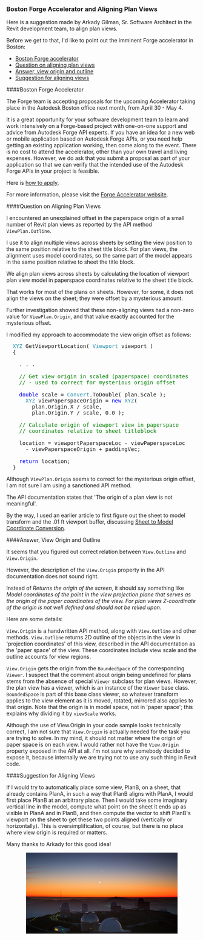 <head>
<meta http-equiv="Content-Type" content="text/html; charset=utf-8">
<link rel="stylesheet" type="text/css" href="bc.css">
<!--
<script src="run_prettify.js" type="text/javascript"></script>
<script src="https://google-code-prettify.googlecode.com/svn/loader/run_prettify.js" type="text/javascript"></script>
-->
<script src="https://cdn.rawgit.com/google/code-prettify/master/loader/run_prettify.js" type="text/javascript"></script>
</head>

<!---

- 13879383 [ViewPlan.Outline() includes a mysterious offset for a small number of plan views]

Boston Forge Accelerator #RevitAPI @AutodeskRevit #bim #dynamobim @AutodeskForge #ForgeDevCon http://bit.ly/alignplanview
Aligning plan views in #RevitAPI @AutodeskRevit #bim #dynamobim @AutodeskForge #ForgeDevCon http://bit.ly/alignplanview

Here is a suggestion made by Arkady Gilman to align plan views.
Before we get to that, I'd like to point out the imminent Forge accelerator in Boston
&ndash; Boston Forge accelerator
&ndash; Question on aligning plan views
&ndash; Answer, view origin and outline
&ndash; Suggestion for aligning views...

--->

### Boston Forge Accelerator and Aligning Plan Views

Here is a suggestion made by Arkady Gilman, Sr. Software Architect in the Revit development team, to align plan views.

Before we get to that, I'd like to point out the imminent Forge accelerator in Boston:

- [Boston Forge accelerator](#2)
- [Question on aligning plan views](#3)
- [Answer, view origin and outline](#3)
- [Suggestion for aligning views](#4)


####<a name="2"></a>Boston Forge Accelerator

The Forge team is accepting proposals for the upcoming Accelerator taking place in the Autodesk Boston office next month, from April 30 - May 4.

It is a great opportunity for your software development team to learn and work intensively on a Forge-based project with one-on-one support and advice from Autodesk Forge API experts.  If you have an idea for a new web or mobile application based on Autodesk Forge APIs, or you need help getting an existing application working, then come along to the event. There is no cost to attend the accelerator, other than your own travel and living expenses. However, we do ask that you submit a proposal as part of your application so that we can verify that the intended use of the Autodesk Forge APIs in your project is feasible.

Here is [how to apply](http://autodeskcloudaccelerator.com/apply).

For more information, please visit the [Forge Accelerator website](http://autodeskcloudaccelerator.com/forge-accelerator).


####<a name="3"></a>Question on Aligning Plan Views

I encountered an unexplained offset in the paperspace origin of a small number of Revit plan views as reported by the API method `ViewPlan.Outline`.

I use it to align multiple views across sheets by setting the view position to the same position relative to the sheet title block. For plan views, the alignment uses model coordinates, so the same part of the model appears in the same position relative to sheet the title block.

We align plan views across sheets by calculating the location of viewport plan view model in paperspace coordinates relative to the sheet title block.

That works for most of the plans on sheets. However, for some, it does not align the views on the sheet; they were offset by a mysterious amount.

Further investigation showed that these non-aligning views had a non-zero value for `ViewPlan.Origin`, and that value exactly accounted for the mysterious offset.

I modified my approach to accommodate the view origin offset as follows:

<pre class="code">
&nbsp;&nbsp;<span style="color:#2b91af;">XYZ</span>&nbsp;GetViewportLocation(&nbsp;<span style="color:#2b91af;">Viewport</span>&nbsp;viewport&nbsp;)
&nbsp;&nbsp;{

  &nbsp;&nbsp;.&nbsp;.&nbsp;.

  &nbsp;&nbsp;<span style="color:green;">//&nbsp;Get&nbsp;view&nbsp;origin&nbsp;in&nbsp;scaled&nbsp;(paperspace)&nbsp;coordinates</span>
  &nbsp;&nbsp;<span style="color:green;">//&nbsp;-&nbsp;used&nbsp;to&nbsp;correct&nbsp;for&nbsp;mysterious&nbsp;origin&nbsp;offset</span>
  &nbsp;&nbsp;
  &nbsp;&nbsp;<span style="color:blue;">double</span>&nbsp;scale&nbsp;=&nbsp;<span style="color:#2b91af;">Convert</span>.ToDouble(&nbsp;plan.Scale&nbsp;);
  &nbsp;&nbsp;&nbsp;&nbsp;<span style="color:#2b91af;">XYZ</span>&nbsp;viewPaperspaceOrigin&nbsp;=&nbsp;<span style="color:blue;">new</span>&nbsp;<span style="color:#2b91af;">XYZ</span>(
  &nbsp;&nbsp;&nbsp;&nbsp;&nbsp;&nbsp;plan.Origin.X&nbsp;/&nbsp;scale,
  &nbsp;&nbsp;&nbsp;&nbsp;&nbsp;&nbsp;plan.Origin.Y&nbsp;/&nbsp;scale,&nbsp;0.0&nbsp;);

&nbsp;&nbsp;&nbsp;&nbsp;<span style="color:green;">//&nbsp;Calculate&nbsp;origin&nbsp;of&nbsp;viewport&nbsp;view&nbsp;in&nbsp;paperspace</span>
&nbsp;&nbsp;&nbsp;&nbsp;<span style="color:green;">//&nbsp;coordinates&nbsp;relative&nbsp;to&nbsp;sheet&nbsp;titleblock</span>

&nbsp;&nbsp;&nbsp;&nbsp;location&nbsp;=&nbsp;viewportPaperspaceLoc&nbsp;-&nbsp;viewPaperspaceLoc
&nbsp;&nbsp;&nbsp;&nbsp;&nbsp;&nbsp;-&nbsp;viewPaperspaceOrigin&nbsp;+&nbsp;paddingVec;

&nbsp;&nbsp;&nbsp;&nbsp;<span style="color:blue;">return</span>&nbsp;location;
&nbsp;&nbsp;}
</pre>

Although `ViewPlan.Origin` seems to correct for the mysterious origin offset, I am not sure I am using a sanctioned API method.

The API documentation states that 'The origin of a plan view is not meaningful'.

By the way, I used an earlier article to first figure out the sheet to model transform and the .01 ft viewport buffer,
discussing [Sheet to Model Coordinate Conversion](http://thebuildingcoder.typepad.com/blog/2015/10/sheet-to-model-coordinate-conversion.html).



####<a name="3"></a>Answer, View Origin and Outline

It seems that you figured out correct relation between `View.Outline` and `View.Origin`.

However, the description of the `View.Origin` property in the API documentation does not sound right.

Instead of *Returns the origin of the screen*, it should say something like *Model coordinates of the point in the view projection plane that serves as the origin of the paper coordinates of the view. For plan views Z-coordinate of the origin is not well defined and should not be relied upon*.

Here are some details:

`View.Origin` is a handwritten API method, along with `View.Outline` and other methods. `View.Outline` returns 2D outline of the objects in the view in 'projection coordinates' of this view, described in the API documentation as the 'paper space' of the view. These coordinates include view scale and the outline accounts for view regions.

`View.Origin` gets the origin from the `BoundedSpace` of the corresponding `Viewer`. I suspect that the comment about origin being undefined for plans stems from the absence of special `Viewer` subclass for plan views. However, the plan view has a viewer, which is an instance of the `Viewer` base class. `BoundedSpace` is part of this base class viewer, so whatever transform applies to the view element as it is moved, rotated, mirrored also applies to that origin. Note that the origin is in model space, not in 'paper space'; this explains why dividing it by `viewScale` works.

Although the use of View.Origin in your code sample looks technically correct, I am not sure that `View.Origin` is actually needed for the task you are trying to solve. In my mind, it should not matter where the origin of paper space is on each view. I would rather not have the `View.Origin` property exposed in the API at all. I'm not sure why somebody decided to expose it, because internally we are trying not to use any such thing in Revit code.


####<a name="4"></a>Suggestion for Aligning Views

If I would try to automatically place some view, PlanB, on a sheet, that already contains PlanA, in such a way that PlanB aligns with PlanA, I would first place PlanB at an arbitrary place. Then I would take some imaginary vertical line in the model, compute what point on the sheet it ends up as visible in PlanA and in PlanB, and then compute the vector to shift PlanB's viewport on the sheet to get these two points aligned (vertically or horizontally). This is oversimplification, of course, but there is no place where view origin is required or matters.

Many thanks to Arkady for this good idea!

<center>
<img src="img/Three_Planets_Dance_Over_La_Silla.jpg" alt="Alignment of three planets over La Silla observatorium" width="400"/>
</center>
